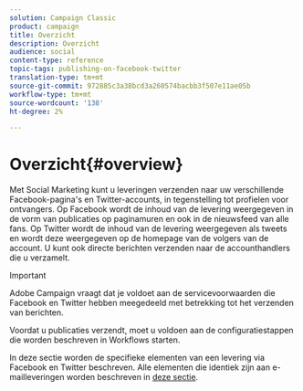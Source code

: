 ```yaml
---
solution: Campaign Classic
product: campaign
title: Overzicht
description: Overzicht
audience: social
content-type: reference
topic-tags: publishing-on-facebook-twitter
translation-type: tm+mt
source-git-commit: 972885c3a38bcd3a260574bacbb3f507e11ae05b
workflow-type: tm+mt
source-wordcount: '138'
ht-degree: 2%

---
```



# Overzicht{#overview}

Met Social Marketing kunt u leveringen verzenden naar uw verschillende Facebook-pagina&#39;s en Twitter-accounts, in tegenstelling tot profielen voor ontvangers. Op Facebook wordt de inhoud van de levering weergegeven in de vorm van publicaties op paginamuren en ook in de nieuwsfeed van alle fans. Op Twitter wordt de inhoud van de levering weergegeven als tweets en wordt deze weergegeven op de homepage van de volgers van de account. U kunt ook directe berichten verzenden naar de accounthandlers die u verzamelt.

>[!IMPORTANT]
>
>Adobe Campaign vraagt dat je voldoet aan de servicevoorwaarden die Facebook en Twitter hebben meegedeeld met betrekking tot het verzenden van berichten.
>
>Voordat u publicaties verzendt, moet u voldoen aan de configuratiestappen die worden beschreven in Workflows [](../../social/using/starting-workflows.md)starten.

In deze sectie worden de specifieke elementen van een levering via Facebook en Twitter beschreven. Alle elementen die identiek zijn aan e-mailleveringen worden beschreven in [deze sectie](../../delivery/using/about-email-channel.md).
